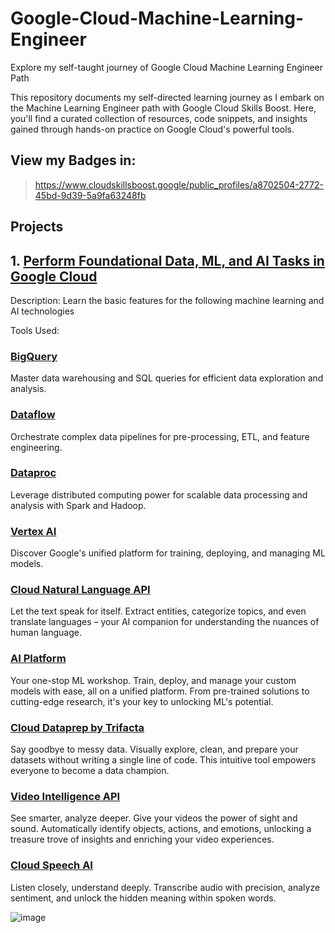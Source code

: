 # Google-Cloud-Machine-Learning-Engineer
Explore my self-taught journey of Google Cloud Machine Learning Engineer Path

This repository documents my self-directed learning journey as I embark on the Machine Learning Engineer path with Google Cloud Skills Boost. Here, you'll find a curated collection of resources, code snippets, and insights gained through hands-on practice on Google Cloud's powerful tools.


## View my Badges in:
> https://www.cloudskillsboost.google/public_profiles/a8702504-2772-45bd-9d39-5a9fa63248fb


## Projects

## 1. [Perform Foundational Data, ML, and AI Tasks in Google Cloud](https://github.com/moniquecardoso25/Google-Cloud-Machine-Learning-Engineer/tree/a9d1c32355fbf3017be2ac190a25c8539880b42a/Perform%20Foundational%20Data%2C%20ML%2C%20and%20AI%20Tasks%20in%20Google%20Cloud)
 

Description: Learn the basic features for the following machine learning and AI technologies 

Tools Used:

### [BigQuery](https://cloud.google.com/bigquery)

Master data warehousing and SQL queries for efficient data exploration and analysis. 

### [Dataflow](https://cloud.google.com/dataflow)

Orchestrate complex data pipelines for pre-processing, ETL, and feature engineering. 

### [Dataproc](https://cloud.google.com/dataproc)

Leverage distributed computing power for scalable data processing and analysis with Spark and Hadoop. 

### [Vertex AI](https://cloud.google.com/vertex-ai)

Discover Google's unified platform for training, deploying, and managing ML models. 

### [Cloud Natural Language API](https://cloud.google.com/natural-language)

Let the text speak for itself. Extract entities, categorize topics, and even translate languages – your AI companion for understanding the nuances of human language. 

### [AI Platform](https://cloud.google.com/ai-platform)

Your one-stop ML workshop. Train, deploy, and manage your custom models with ease, all on a unified platform. From pre-trained solutions to cutting-edge research, it's your key to unlocking ML's potential. 

### [Cloud Dataprep by Trifacta](https://cloud.google.com/dataprep)

Say goodbye to messy data. Visually explore, clean, and prepare your datasets without writing a single line of code. This intuitive tool empowers everyone to become a data champion. 

### [Video Intelligence API](https://cloud.google.com/video-intelligence)

See smarter, analyze deeper. Give your videos the power of sight and sound. Automatically identify objects, actions, and emotions, unlocking a treasure trove of insights and enriching your video experiences. 

### [Cloud Speech AI](https://cloud.google.com/speech-to-text)

Listen closely, understand deeply. Transcribe audio with precision, analyze sentiment, and unlock the hidden meaning within spoken words. 

![image](https://github.com/moniquecardoso25/Google-Cloud-Machine-Learning-Engineer/assets/140358716/984edd84-c2ff-42ad-bf73-f5dae6ced42c)
